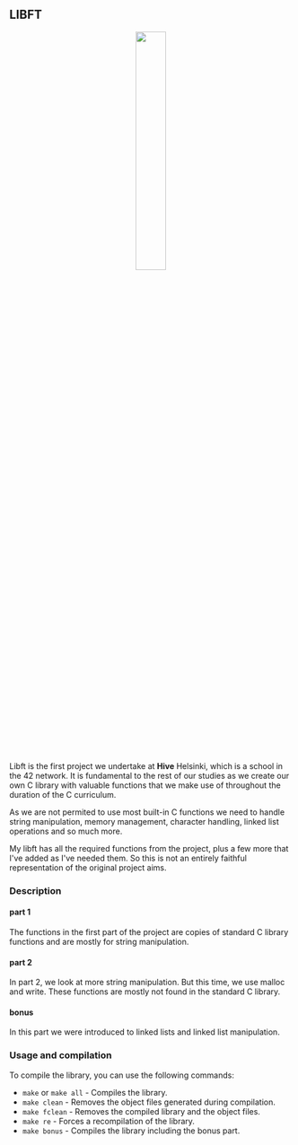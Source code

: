 
## **LIBFT**

<p align="center" width="100%">
    <img width="33%" src="https://github.com/Arcane-Jill/images/blob/main/libft2.png">
</p>

Libft is the first project we undertake at **Hive** Helsinki, which is a school in the 42 network. It is fundamental to the rest of our studies as we create our own C library with valuable functions that we make use of throughout the duration of the C curriculum. 

As we are not permited to use most built-in C functions we need to handle string manipulation, memory management, character handling, linked list operations and so much more.

My libft has all the required functions from the project, plus a few more that I've added as I've needed them. So this is not an entirely faithful representation of the original project aims.

### **Description**

#### **part 1**

The functions in the first part of the project are copies of standard C library functions and are mostly for string manipulation.

#### **part 2**

In part 2, we look at more string manipulation. But this time, we use malloc and write. These functions are mostly not found in the standard C library.

#### **bonus**

In this part we were introduced to linked lists and linked list manipulation.

### Usage and compilation
To compile the library, you can use the following commands:
- ```make``` or ```make all``` - Compiles the library.
- ```make clean``` - Removes the object files generated during compilation.
- ```make fclean``` - Removes the compiled library and the object files.
- ```make re``` - Forces a recompilation of the library.
- ```make bonus``` - Compiles the library including the bonus part.

